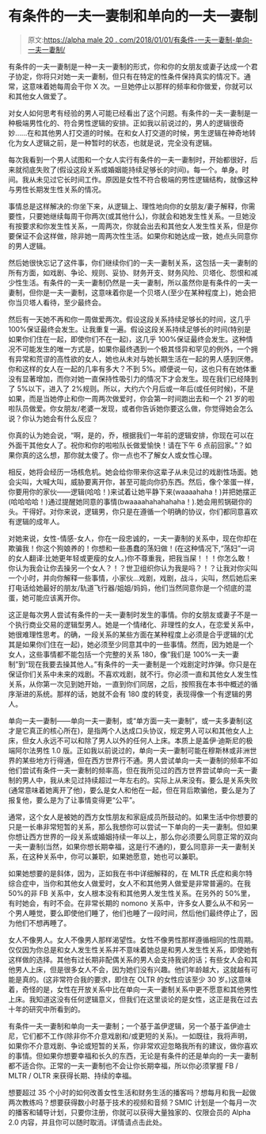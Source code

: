 # 有条件的一夫一妻制和单向的一夫一妻制

> 原文:[https://alpha male 20 . com/2018/01/01/有条件-一夫一妻制-单向-一夫一妻制/](https://alphamale20.com/2018/01/01/conditional-monogamy-one-way-monogamy/)

有条件的一夫一妻制是一种一夫一妻制的形式，你和你的女朋友或妻子达成一个君子协定，你将只对她一夫一妻制，但只有在特定的性条件保持真实的情况下。通常，这意味着她每周会干你 X 次。一旦她停止以那样的频率和你做爱，你就可以和其他女人做爱了。

对女人如何思考有经验的男人可能已经看出了这个问题。有条件的一夫一妻制是一种极端男性化的、符合男性逻辑的安排。正如我以前说过的，男人的逻辑很奇妙……在和其他男人打交道的时候。在和女人打交道的时候，男生逻辑在神奇地转化为女人逻辑之前，是一种暂时的状态，也就是说，完全没有逻辑。

每次我看到一个男人试图和一个女人实行有条件的一夫一妻制时，开始都很好，后来就彻底失败了(假设这段关系或婚姻能持续足够长的时间)。每一个。单身。时间。我从未见过它长时间工作。原因是女性不符合极端的男性逻辑结构，就像这种与男性长期发生性关系的情况。

事情总是这样解决的:你坐下来，从逻辑上、理性地向你的女朋友/妻子解释，你需要性，只要她继续每周干你两次(或其他什么)，你就会和她发生性关系。一旦她没有按要求和你发生性关系，一周两次，你就会出去和其他女人发生性关系，但是你要保证不会这样做，除非她一周两次性生活。如果你和她达成一致，她点头同意你的男人逻辑。

然后她很快忘记了这件事，你们继续你们的一夫一妻制关系，这包括一夫一妻制的所有方面，如戏剧、争论、规则、妥协、财务开支、财务风险、贝塔化、怨恨和减少性生活。有条件的一夫一妻制仍然是一夫一妻制，所以虽然你是有条件的一夫一妻制，但你是一夫一妻制，这意味着你是一个贝塔人(至少在某种程度上)，她会把你当贝塔人看待，至少最终会。

然后有一天她不再和你一周做爱两次。假设这段关系持续足够长的时间，这几乎 100%保证最终会发生。让我重复一遍。假设这段关系持续足够长的时间(特别是如果你们住在一起，即使你们不在一起)，这几乎 100%保证最终会发生。这种情况不可能发生的唯一方式是，如果你最终遇到一个极其怪异和罕见的例外，一个拥有异常和荒谬的高性欲的女人，她也从未对与她长期生活在一起的男人感到厌倦。你和这样的女人在一起的几率有多大？不到 5%。顺便说一句，这也只有在她体重没有显著增加，而你对她一直保持性吸引力的情况下才会发生。现在我们已经降到了 5%以下，进入了 2%规则。所以，大约六个月后或一年后(或任何时候)，不是如果，而是当她停止和你一周两次做爱时，你会第一时间跑出去和一个 21 岁的啦啦队员做爱。你女朋友/老婆一发现，或者你告诉她你要这么做，你觉得她会怎么说？你认为她会有什么反应？

你真的认为她会说，“啊，是的，乔，根据我们一年前的逻辑安排，你现在可以在外面干其他女人了。祝你和你的啦啦队长做爱愉快！请在下午 6 点前回家。”？如果你真的这么想，那你就太傻了。你一点也不了解女人或女性心理。

相反，她将会经历一场核危机。她会给你带来你这辈子从未见过的戏剧性场面。她会尖叫，大喊大叫，威胁要离开你，甚至可能向你扔东西。然后，像个笨蛋一样，你要用你的家伙——逻辑(哈哈！)来试着让她平静下来(waaaahaha！)并把她摆正(哈哈哈哈！)通过提醒她同意的事情(bwaaaahahahahaha！).她会用煎锅砸你的头。干得好。对你来说，逻辑男，你只是在遵循一个明确的协议，你们都同意喜欢有逻辑的成年人。

对她来说，女性-情感-女人，你在一段忠诚的，一夫一妻制的关系中，现在你却在欺骗我！你这个狗娘养的！你想和一些愚蠢的荡妇做！(在这种情况下,“荡妇”一词的女人翻译:比她更年轻或更瘦的女人。)你不尊重我，把我当屎！！！你怎么敢！你认为我会让你去操另一个女人？！？世卫组织你认为我是吗？！？让我对你尖叫一个小时，并向你解释一些事情，小家伙…戏剧，戏剧，战斗，尖叫，然后她后来打电话给她最好的朋友/轨道飞行器/姐姐/妈妈，他们当然同意你是一个彻底的混蛋，她可能应该离开你。

这正是每次男人尝试有条件的一夫一妻制时发生的事情。你的女朋友或妻子不是一个执行商业交易的逻辑型男人。她是一个情绪化、非理性的女人，在恋爱关系中，她很难理性思考。的确，一段关系的某些方面在某种程度上必须是合乎逻辑的(尤其是如果你们住在一起)，她必须至少同意其中的一些事情。然而，因为她是一个女人，这些事情都不能包括一个完整的关系 180，像“我们是 100%一夫一妻制”到“现在我要去操其他人。”有条件的一夫一妻制是一个戏剧定时炸弹。你只是在保证你们关系中未来的戏剧。不喜欢戏剧，就不行。你必须一直和其他女人发生性关系，从你第一次见到她开始，一直到你们同居，之后，按照我在本书中概述的循序渐进的系统。那样的话，她就不会有 180 度的转变，表现得像一个有逻辑的男人。

单向一夫一妻制——单向一夫一妻制，或“单方面一夫一妻制”，或一夫多妻制(这才是它真正的核心所在)，是指两个人达成口头协议，规定男人可以和其他女人上床，但女人永远不可以和除了男人以外的任何人上床。本质上是盖伊·迪斯尼的极端阿尔法男性 1.0 版。正如我以前说过的，单向一夫一妻制可能在穆斯林或非洲世界的某些地方行得通，但在西方世界行不通。男人尝试单向一夫一妻制的频率不如他们尝试有条件一夫一妻制的频率高，但在我所见过的西方世界尝试单向一夫一妻制的男人中，我从未见过持续超过一年左右的。实际上从来没有。要么是关系失败(通常意味着她离开了他)，要么是女人和他在一起，但在背后欺骗他，要么是为了报复他，要么是为了让事情变得更“公平”。

通常，这个女人是被她的西方女性朋友和家庭成员所鼓动的。如果生活中你想要的只是一长串非常短暂的关系，那么我想你可以尝试一下单向的一夫一妻制。但如果你想让西方世界的一段关系或婚姻持续一年以上，那么你必须要么同意正常的双向一夫一妻制(当然，如果你想长期幸福，这是行不通的)，要么同意非一夫一妻制关系，在这种关系中，你可以兼职，如果她愿意，她也可以兼职。

如果她想要的是斜体，因为，正如我在书中详细解释的，在 MLTR 氏症和奥尔特综合症中，当你和其他女人做爱时，女人不和其他男人做爱是非常普遍的。在我 50%的非 FB 关系中，女人根本没有和其他男人发生性关系。在另外的 50%里，有时她会，有时不会。在非常长期的 nomono 关系中，许多女人要么从不和另一个男人睡觉，要么即使他们睡了，他们也睡了一段时间，然后他们最终停止了，因为他们不想再睡了。

女人不像男人。女人不像男人那样渴望性。女性不像男性那样遵循相同的性周期。仅仅因为你总是和女人发生性关系并不意味着她总是和男人发生性关系，即使她有这样做的选择。其他有过长期非配偶关系的男人会支持我说的话；有些女人会和其他男人上床，但是很多女人不会，因为她们没有兴趣。他们年龄越大，这就越有可能是真的。(这非常符合我的要求，即住在 OLTR 的女性应该至少 30 岁。)这意味着，奇怪的是，女性在开放关系中比在单向一夫一妻制关系中更不愿意和其他男性上床。我知道这没有任何逻辑意义，但我们在这里谈论的是女性，这正是我在过去十年的研究中所看到的。

有条件一夫一妻制和单向一夫一妻制；一个基于盖伊逻辑，另一个基于盖伊迪士尼，它们都不工作(除非你不介意戏剧和/或更短的关系)。一如既往，我将声明，如果你不介意戏剧、争论或短暂的关系，你非常欢迎忽略我所有的建议，做你喜欢的事情。但如果你想要幸福和长久的东西，无论是有条件的还是单向的一夫一妻制都不适合你。正常的一夫一妻制也不会让你长期幸福，所以你必须掌握 FB / MLTR / OLTR 来获得长期、持续的幸福。

想要超过 35 个小时的如何改善女性生活和财务生活的播客吗？想每月和我一起做两次教练吗？想要获得数小时基于技术的视频和音频？SMIC 计划是一个每月一次的播客和辅导计划，只要你注册，你就可以获得大量独家的、仅限会员的 Alpha 2.0 内容，并且你可以随时取消。详情请点击此处。